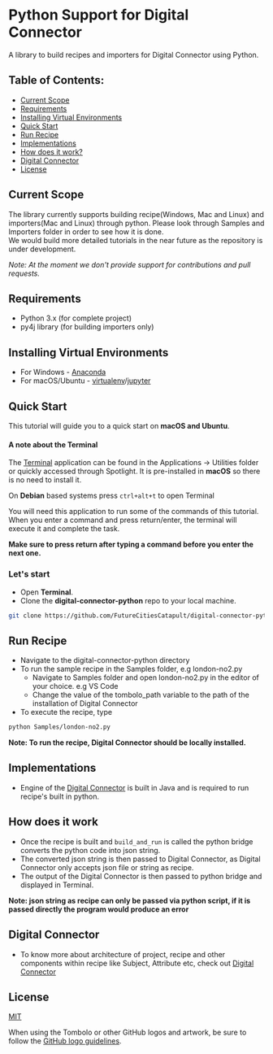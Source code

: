 # Python Support for Digital Connector

A library to build recipes and importers for Digital Connector using Python.

## Table of Contents:

- [Current Scope](#current-scope)
- [Requirements](#requirements)
- [Installing Virtual Environments](#installing-virtual-environments)
- [Quick Start](#quick-start)
- [Run Recipe](#run-recipe)
- [Implementations](#implementations)
- [How does it work?](#how-does-it-work)
- [Digital Connector](#digital-connector)
- [License](#license) 

## Current Scope
The library currently supports building recipe(Windows, Mac and Linux) and importers(Mac and Linux) through python. Please look through Samples and Importers folder in order to see how it is done.   
We would build more detailed tutorials in the near future as the repository is under development.

*Note: At the moment we don't provide support for contributions and pull requests.*

## Requirements

- Python 3.x (for complete project)
- py4j library (for building importers only)

## Installing Virtual Environments
- For Windows - [Anaconda](https://conda.io/docs/user-guide/install/index.html#regular-installation)
- For macOS/Ubuntu - [virtualenv](https://virtualenv.pypa.io/en/stable/installation/)/[jupyter](http://jupyter.org/install) 

## Quick Start

This tutorial will guide you to a quick start on **macOS and Ubuntu**.

#### A note about the Terminal

The [Terminal](https://en.wikipedia.org/wiki/Terminal) application can be found in the Applications -> Utilities folder or quickly accessed through Spotlight. It is pre-installed in **macOS** so there is no need to install it.

On **Debian** based systems press ```ctrl+alt+t``` to open Terminal

You will need this application to run some of the commands of this tutorial. When you enter a command and press 
return/enter, the terminal will execute it and complete the task.

**Make sure to press return after typing a command before you enter the next one.**

### Let's start

- Open **Terminal**.
- Clone the **digital-connector-python** repo to your local machine.

```bash
git clone https://github.com/FutureCitiesCatapult/digital-connector-python.git
```

## Run Recipe

- Navigate to the digital-connector-python directory
- To run the sample recipe in the Samples folder, e.g london-no2.py
    - Navigate to Samples folder and open london-no2.py in the editor of your choice. e.g VS Code
    - Change the value of the tombolo_path variable to the path of the installation of Digital Connector
- To execute the recipe, type
```bash
python Samples/london-no2.py
```

**Note: To run the recipe, Digital Connector should be locally installed.**

## Implementations

- Engine of the [Digital Connector](https://github.com/FutureCitiesCatapult/TomboloDigitalConnector) is built in Java and is required to run recipe's built in python.

## How does it work

- Once the recipe is built and ```build_and_run``` is called the python bridge converts the python code into json string. 
- The converted json string is then passed to Digital Connector, as Digital Connector only accepts json file or string as recipe.
- The output of the Digital Connector is then passed to python bridge and displayed in Terminal.

**Note: json string as recipe can only be passed via python script, if it is passed directly the program would produce an error**

## Digital Connector

- To know more about architecture of project, recipe and other components within recipe like Subject, Attribute etc, check out  [Digital Connector](https://github.com/FutureCitiesCatapult/TomboloDigitalConnector)

## License

[MIT](LICENSE)

When using the Tombolo or other GitHub logos and artwork, be sure to follow the [GitHub logo guidelines](https://github.com/logos).
